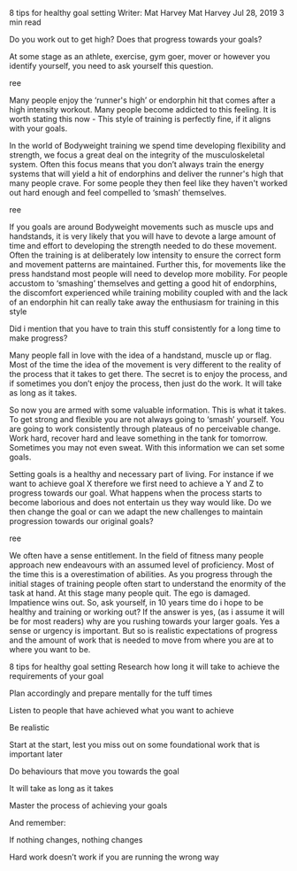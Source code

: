 8 tips for healthy goal setting
Writer: Mat Harvey
Mat Harvey
Jul 28, 2019
3 min read

 

Do you work out to get high? Does that progress towards your goals?


At some stage as an athlete, exercise, gym goer, mover or however you identify yourself, you need to ask yourself this question.


ree


Many people enjoy the ‘runner's high’ or endorphin hit that comes after a high intensity  workout. Many people become addicted to this feeling. It is worth stating this now - This style of training is perfectly fine, if it aligns with your goals. 


In the world of Bodyweight training we spend time developing flexibility and strength, we focus a great deal on the integrity of the musculoskeletal system. Often this focus means that you don’t always train the energy systems that will yield a hit of endorphins and deliver the runner's high that many people crave. For some people they then feel like they haven't worked out hard enough and feel compelled to ‘smash’ themselves.


ree

If you goals are around Bodyweight movements such as muscle ups and handstands, it is very likely that you will have to devote a large amount of time and effort to developing the strength needed to do these movement. Often the training is at deliberately low intensity to ensure the correct form and movement patterns are maintained. Further this, for movements like the press handstand most people will need to develop more mobility. For people accustom to ‘smashing’ themselves and getting a good hit of endorphins, the discomfort experienced while training mobility coupled with  and the lack of an endorphin hit can really take away the enthusiasm for training in this style 


Did i mention that you have to train this stuff consistently for a long time to make progress? 


Many people fall in love with the idea of a handstand, muscle up or flag.  Most of the time the idea of the movement is very different to the reality of the process that it takes to get there. The secret is to enjoy the process, and if sometimes you don’t enjoy the process, then just do the work. It will take as long as it takes. 


So now you are armed with some valuable information. This is what it takes. To get strong and flexible you are not always going to ‘smash’ yourself. You are going to work consistently through plateaus of no perceivable change. Work hard, recover hard and leave something in the tank for tomorrow. Sometimes you may not even sweat. With this information we can set some goals.


Setting goals is a healthy and necessary part of living. For instance if we want to achieve goal X therefore we first need to achieve a Y and Z to  progress towards our goal. What happens when the process starts to become laborious and does not entertain us they way would like. Do we then change the goal or can we adapt the new challenges to maintain progression towards our original goals?


ree

We often have a sense entitlement. In the field of fitness many people approach new endeavours with an assumed level of proficiency. Most of the time this is a overestimation of abilities.  As you progress through the initial stages of training people often start to understand the enormity of the task at hand. At this stage many people quit. The ego is damaged. Impatience wins out. So, ask yourself, in 10 years time do i hope to be healthy and training or working out? If the answer is yes, (as i assume it will be for most readers) why are you rushing towards your larger goals. Yes a sense or urgency is important. But so is realistic expectations of progress and the amount of work that is needed to move from where you are at to where you want to be.


8 tips for healthy goal setting
Research how long it will take to achieve the requirements of your goal

Plan accordingly and prepare mentally for the tuff times

Listen to people that have achieved what you want to achieve

Be realistic

Start at the start, lest you miss out on some foundational work that is important later

Do behaviours that move you towards the goal 

It will take as long as it takes

Master the process of achieving your goals


And remember:

If nothing changes, nothing changes

Hard work doesn’t work if you are running the wrong way